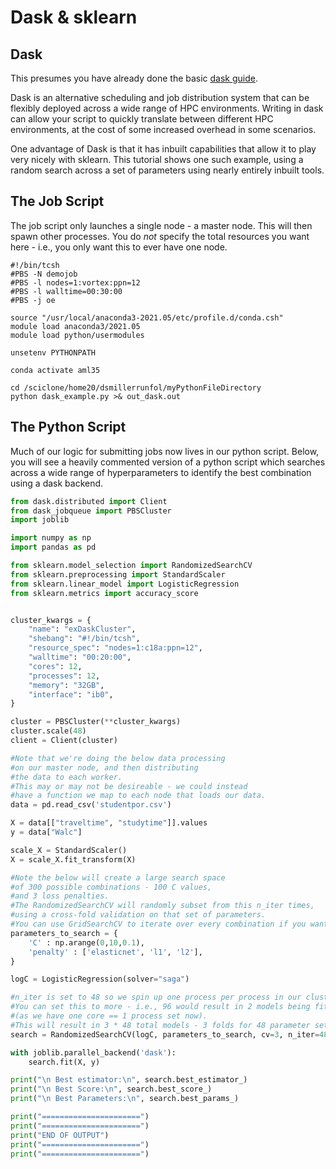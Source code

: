 # Dask & sklearn

## Dask

This presumes you have already done the basic [dask guide](https://hmbaier.gitbook.io/distributed-ml-w-and-m/using-python-and-batch/dask\_intro).

Dask is an alternative scheduling and job distribution system that can be flexibly deployed across a wide range of HPC environments. Writing in dask can allow your script to quickly translate between different HPC environments, at the cost of some increased overhead in some scenarios.

One advantage of Dask is that it has inbuilt capabilities that allow it to play very nicely with sklearn. This tutorial shows one such example, using a random search across a set of parameters using nearly entirely inbuilt tools.

## The Job Script

The job script only launches a single node - a master node. This will then spawn other processes. You do _not_ specify the total resources you want here - i.e., you only want this to ever have one node.

```
#!/bin/tcsh
#PBS -N demojob
#PBS -l nodes=1:vortex:ppn=12
#PBS -l walltime=00:30:00
#PBS -j oe

source "/usr/local/anaconda3-2021.05/etc/profile.d/conda.csh"
module load anaconda3/2021.05
module load python/usermodules

unsetenv PYTHONPATH

conda activate aml35

cd /sciclone/home20/dsmillerrunfol/myPythonFileDirectory
python dask_example.py >& out_dask.out
```

## The Python Script

Much of our logic for submitting jobs now lives in our python script. Below, you will see a heavily commented version of a python script which searches across a wide range of hyperparameters to identify the best combination using a dask backend.

```python
from dask.distributed import Client
from dask_jobqueue import PBSCluster
import joblib

import numpy as np
import pandas as pd

from sklearn.model_selection import RandomizedSearchCV
from sklearn.preprocessing import StandardScaler
from sklearn.linear_model import LogisticRegression
from sklearn.metrics import accuracy_score


cluster_kwargs = {
    "name": "exDaskCluster",
    "shebang": "#!/bin/tcsh",
    "resource_spec": "nodes=1:c18a:ppn=12",
    "walltime": "00:20:00",
    "cores": 12,
    "processes": 12,
    "memory": "32GB",
    "interface": "ib0",
}

cluster = PBSCluster(**cluster_kwargs)
cluster.scale(48)
client = Client(cluster)

#Note that we're doing the below data processing
#on our master node, and then distributing
#the data to each worker.
#This may or may not be desireable - we could instead
#have a function we map to each node that loads our data.
data = pd.read_csv('studentpor.csv')

X = data[["traveltime", "studytime"]].values
y = data["Walc"]

scale_X = StandardScaler()
X = scale_X.fit_transform(X)

#Note the below will create a large search space 
#of 300 possible combinations - 100 C values,
#and 3 loss penalties.
#The RandomizedSearchCV will randomly subset from this n_iter times,
#using a cross-fold validation on that set of parameters.
#You can use GridSearchCV to iterate over every combination if you want as well.
parameters_to_search = {
    'C' : np.arange(0,10,0.1),
    'penalty' : ['elasticnet', 'l1', 'l2'],
}

logC = LogisticRegression(solver="saga")

#n_iter is set to 48 so we spin up one process per process in our cluster.
#You can set this to more - i.e., 96 would result in 2 models being fit on each core 
#(as we have one core == 1 process set now).
#This will result in 3 * 48 total models - 3 folds for 48 parameter sets.
search = RandomizedSearchCV(logC, parameters_to_search, cv=3, n_iter=48, verbose=10)

with joblib.parallel_backend('dask'):
    search.fit(X, y)

print("\n Best estimator:\n", search.best_estimator_)
print("\n Best Score:\n", search.best_score_)
print("\n Best Parameters:\n", search.best_params_)

print("======================")
print("======================")
print("END OF OUTPUT")
print("======================")
print("======================")
```
